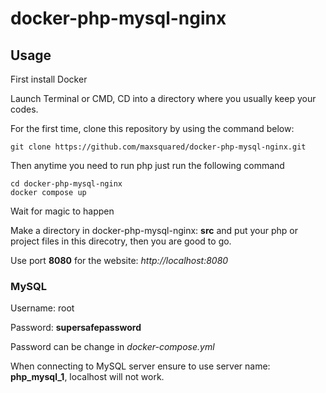 # docker-php-mysql-nginx

## Usage

First install Docker

Launch Terminal or CMD, CD into a directory where you usually keep your codes.

For the first time, clone this repository by using the command below:

```
git clone https://github.com/maxsquared/docker-php-mysql-nginx.git
```

Then anytime you need to run php just run the following command

```
cd docker-php-mysql-nginx
docker compose up
```

Wait for magic to happen

Make a directory in docker-php-mysql-nginx: **src** and put your php or project files in this direcotry, then you are good to go.

Use port **8080** for the website: _http://localhost:8080_

### MySQL

Username: root

Password: **supersafepassword**

Password can be change in _docker-compose.yml_

When connecting to MySQL server ensure to use server name: **php_mysql_1**, localhost will not work.
